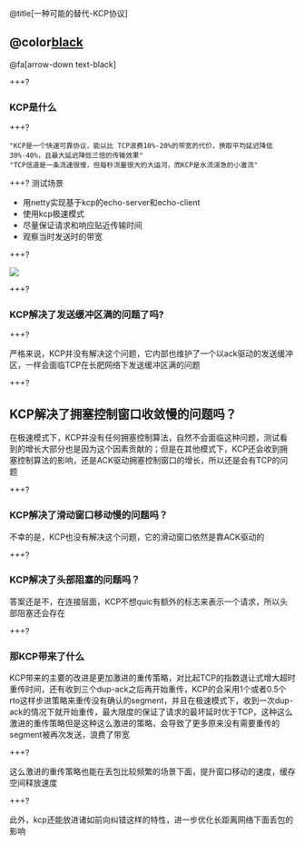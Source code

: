 @title[一种可能的替代-KCP协议]

## @color[black](一种可能的替代-KCP协议)

@fa[arrow-down text-black]

+++?
### KCP是什么

+++?
```
"KCP是一个快速可靠协议，能以比 TCP浪费10%-20%的带宽的代价，换取平均延迟降低 30%-40%，且最大延迟降低三倍的传输效果"
"TCP信道是一条流速很慢，但每秒流量很大的大运河，而KCP是水流湍急的小激流"
```

+++?
测试场景
- 用netty实现基于kcp的echo-server和echo-client
- 使用kcp极速模式
- 尽量保证请求和响应贴近传输时间
- 观察当时发送时的带宽

+++?

![](https://s2.ax1x.com/2020/01/17/1SC2eU.png)

+++?

### KCP解决了发送缓冲区满的问题了吗?

+++?

严格来说，KCP并没有解决这个问题，它内部也维护了一个以ack驱动的发送缓冲区，一样会面临TCP在长肥网络下发送缓冲区满的问题

+++?
## KCP解决了拥塞控制窗口收敛慢的问题吗？
在极速模式下，KCP并没有任何拥塞控制算法，自然不会面临这种问题，测试看到的增长大部分也是因为这个因素贡献的；但是在其他模式下，KCP还会收到拥塞控制算法的影响，还是ACK驱动拥塞控制窗口的增长，所以还是会有TCP的问题

+++?
### KCP解决了滑动窗口移动慢的问题吗？
不幸的是，KCP也没有解决这个问题，它的滑动窗口依然是靠ACK驱动的

+++?
### KCP解决了头部阻塞的问题吗？
答案还是不，在连接层面，KCP不想quic有额外的标志来表示一个请求，所以头部阻塞还会存在

+++?
### 那KCP带来了什么
KCP带来的主要的改进是更加激进的重传策略，对比起TCP的指数退让式增大超时重传时间，还有收到三个dup-ack之后再开始重传，KCP的会采用1个或者0.5个rto这样步进策略来重传没有确认的segment，并且在极速模式下，收到一次dup-ack的情况下就开始重传，最大限度的保证了请求的最坏延时优于TCP，这种这么激进的重传策略但是这种这么激进的策略，会导致了更多原来没有需要重传的segment被再次发送，浪费了带宽

+++?

这么激进的重传策略也能在丢包比较频繁的场景下面，提升窗口移动的速度，缓存空间释放速度

+++?

此外，kcp还能放进诸如前向纠错这样的特性，进一步优化长距离网络下面丢包的影响

